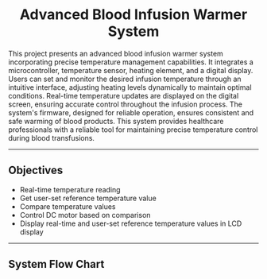 <h1 align="center">Advanced Blood Infusion Warmer System</h1>

This project presents an advanced blood infusion warmer system incorporating precise temperature management capabilities. It integrates a microcontroller, temperature sensor, heating element, and a digital display. Users can set and monitor the desired infusion temperature through an intuitive interface, adjusting heating levels dynamically to maintain optimal conditions. Real-time temperature updates are displayed on the digital screen, ensuring accurate control throughout the infusion process. The system's firmware, designed for reliable operation, ensures consistent and safe warming of blood products. This system provides healthcare professionals with a reliable tool for maintaining precise temperature control during blood transfusions.

---

## Objectives

- Real-time temperature reading
- Get user-set reference temperature value
- Compare temperature values
- Control DC motor based on comparison
- Display real-time and user-set reference temperature values in LCD display

---

## System Flow Chart
